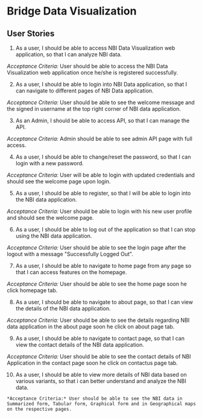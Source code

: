 # Bridge Data Visualization

## User Stories
 1. As a user, I should be able to access NBI Data Visualization web application, so that I can analyze NBI data.
 
   *Acceptance Criteria:* User should be able to access the NBI Data Visualization web application once he/she is registered successfully.


 2. As a user, I should be able to login into NBI Data application, so that I can navigate to different pages of NBI Data application.
 
   *Acceptance Criteria:* User should be able to see the welcome message and the signed in username at the top right corner of NBI data application.


 3. As an Admin, I should be able to access API, so that I can manage the API.

   *Acceptance Criteria:* Admin should be able to see admin API page with full access.


 4. As a user, I should be able to change/reset the password, so that I can login with a new password.

   *Acceptance Criteria:* User will be able to login with updated credentials and should see the welcome page upon login.

		
 5. As a user, I should be able to register, so that I will be able to login into the NBI data application.
 
   *Acceptance Criteria:* User should be able to login with his new user profile and should see the welcome page.


 6. As a user, I should be able to log out of the application so that I can stop using the NBI data application.

   *Acceptance Criteria:* User should be able to see the login page after the logout with a message "Successfully Logged Out".


 7. As a user, I should be able to navigate to home page from any page so that I can access features on the homepage.

   *Acceptance Criteria:* User should be able to see the home page soon he click homepage tab.


 8. As a user, I should be able to navigate to about page, so that I can view the details of the NBI data application. 

   *Acceptance Criteria:* User should be able to see the details regarding NBI data application in the about page soon he click on about page tab.


 9. As a user, I should be able to navigate to contact page, so that I can view the contact details of the NBI data application. 

   *Acceptance Criteria:* User should be able to see the contact details of NBI Application in the contact page soon he click on contactus page tab.


 10. As a user, I should be able to view more details of NBI data based on various variants, so that i can better understand and analyze the NBI data.

    *Acceptance Criteria:* User should be able to see the NBI data in Summarized form, Tabular form, Graphical form and in Geographical maps on the respective pages.




